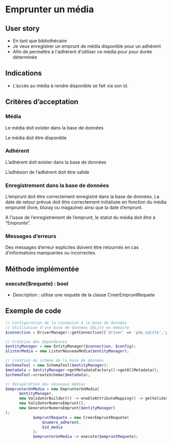 # Emprunter un média

## User story
- En tant que bibliothécaire
- Je veux enregistrer un emprunt de média disponible pour un adhérent
- Afin de permettre à l'adhérent d'utiliser ce média pour pour durée
déterminée

## Indications

- L’accès au média à rendre disponible se fait via son id.

## Critères d’acceptation
### Média

Le média doit exister dans la base de données

Le média doit être disponible

### Adhérent

L’adhérent doit exister dans la base de données

L’adhésion de l’adhérent doit être valide

### Enregistrement dans la base de données

L’emprunt doit être correctement enregistré dans la base de données. La date de retour prévue doit être correctement initialisée en fonction du média emprunté (livre, bluray ou magazine) ainsi que la date d’emprunt.

A l’issue de l’enregistrement de l’emprunt, le statut du média doit être à “Emprunte”.

### Messages d’erreurs

Des messages d’erreur explicites doivent être retournés en cas d’informations manquantes ou incorrectes.

## Méthode implémentée

### execute($requete) : bool

- Description : utilise une requete de la classe CreerEmpruntRequete

## Exemple de code

```php
// Configuration de la connexion à la base de données
// Utilisation d'une base de données SQLite en mémoire
$connection = DriverManager::getConnection(['driver' => 'pdo_sqlite','path' => ':memory:'], $config);

// Création des dépendences
$entityManager = new EntityManager($connection, $config);
$listerMedia = new ListerNouveauMedia($entityManager);

// Création du schema de la base de données
$schemaTool = new SchemaTool($entityManager);
$metadata = $entityManager->getMetadataFactory()->getAllMetadata();
$schemaTool->createSchema($metadata);

// Récupération des nouveaux médias
$emprunterUnMedia = new EmprunterUnMedia(
      $entityManager,
      new ValidatorBuilder()) -> enableAttributeMapping() -> getValidator(),
      new ValidatorNumeroEmprunt(),
      new GeneratorNumeroEmprunt($entityManager)
);
            $empruntRequete = new CreerEmpruntRequete(
                $numero_adherent,
                $id_media
            );
            $emprunterUnMedia -> execute($empruntRequete);
```